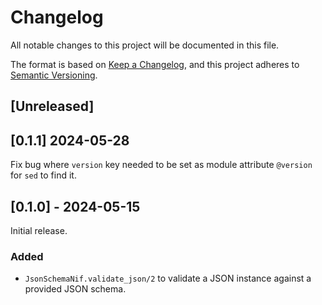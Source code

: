 # Changelog

All notable changes to this project will be documented in this file.

The format is based on [Keep a Changelog](https://keepachangelog.com/), and this project adheres to [Semantic
Versioning](https://semver.org/spec/v2.0.0.html).

## [Unreleased]

## [0.1.1] 2024-05-28

Fix bug where `version` key needed to be set as module attribute `@version`
for `sed` to find it.

## [0.1.0] - 2024-05-15

Initial release.

### Added

- `JsonSchemaNif.validate_json/2` to validate a JSON instance against a provided JSON schema.
